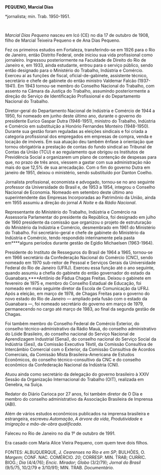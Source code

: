 **PEQUENO, Marcial Dias**

\*jornalista; min. Trab. 1950-1951.

 

*Marcial Dias Pequeno* nasceu em Icó (CE) no dia 17 de outubro de 1908,
filho de Marcial Teixeira Pequeno e de Ana Dias Pequeno.

Fez os primeiros estudos em Fortaleza, transferindo-se em 1926 para o
Rio de Janeiro, então Distrito Federal, onde iniciou sua vida
profissional como jornaleiro. Ingressou posteriormente na Faculdade de
Direito do Rio de Janeiro e, em 1933, ainda estudante, entrou para o
serviço público, sendo então designado para o Ministério do Trabalho,
Indústria e Comércio. Exerceu aí as funções de fiscal,
oficial-de-gabinete, assistente técnico, secretário e chefe de gabinete
do então ministro Valdemar Falcão (1937-1941). Em 1943 tornou-se membro
do Conselho Nacional do Trabalho, com assento na Câmara da Justiça do
Trabalho, assumindo posteriormente a direção do Serviço de Identificação
Profissional e do Departamento Nacional do Trabalho.

Diretor-geral do Departamento Nacional de Indústria e Comércio de 1944 a
1950, foi nomeado em junho deste último ano, durante o governo do
presidente Eurico Gaspar Dutra (1946-1951), ministro do Trabalho,
Indústria e Comércio em substituição a Honório Fernandes Monteiro
(1948-1950). Durante sua gestão foram reguladas as eleições sindicais e
foi criada a categoria profissional dos empregados em empresas de
compra, venda e locação de imóveis. Em sua atuação deu também ênfase à
orientação que tornou obrigatória a prestação de contas do fundo
sindical ao Tribunal de Contas da União (TCU) e ao regulamento que
obrigou os Institutos de Previdência Social a organizarem um plano de
contenção de despesas para que, no prazo de três anos, viessem a gastar
com sua administração não mais do que 12,5% de sua arrecadação. Com o
fim do governo Dutra em janeiro de 1951, deixou o ministério, sendo
substituído por Danton Coelho.

Jornalista profissional, economista e advogado, tornou-se no ano
seguinte professor da Universidade do Brasil e, de 1953 a 1954, integrou
o Conselho Nacional de Economia. Nomeado em setembro deste último ano
superintendente das Empresas Incorporadas ao Patrimônio da União, ainda
em 1955 assumiu a direção do jornal *A Noite* e da *Rádio Nacional*.

Representante do Ministério do Trabalho, Indústria e Comércio na
Assessoria Parlamentar do presidente da República, foi designado em
julho de 1960 presidente da comissão que organizou o projeto de
estruturação do Ministério da Indústria e Comércio, desmembrado em 1961
do Ministério do Trabalho. Foi secretário-geral e chefe de gabinete do
Ministério da Indústria e Comércio, tendo respondido interinamente pela
pasta em****alguns períodos durante gestão de Egídio Michaelsen
(1963-1964).

Presidente do Instituto de Resseguros do Brasil de 1964 a 1965,
tornou-se em 1966 secretário da Confederação Nacional do Comércio (CNC),
sendo nomeado em 1970 sub-reitor de Pessoal e Serviços Gerais da
Universidade Federal do Rio de Janeiro (UFRJ). Exerceu essa função até o
ano seguinte, quando assumiu a chefia do gabinete do então governador do
estado da Guanabara,****Antônio de Pádua Chagas Freitas. Deixou o
gabinete em fevereiro de 1975 e, membro do Conselho Estadual de
Educação, foi nomeado em maio seguinte diretor da Escola de Comunicação
da UFRJ. Após a eleição, em março de 1978, de Chagas Freitas para o
governo do novo estado do Rio de Janeiro — ampliado pela fusão com o
estado da Guanabara —, foi nomeado secretário do governo em março de
1979, permanecendo no cargo até março de 1983, ao final da segunda
gestão de Chagas.

Foi também membro do Conselho Federal de Comércio Exterior, do conselho
técnico-administrativo da Rádio Mauá, do conselho administrativo do
Lóide Brasileiro, do conselho nacional do Serviço Nacional de
Aprendizagem Industrial (Senai), do conselho nacional do Serviço Social
da Indústria (Sesi), da Comissão Executiva Têxtil, da Comissão
Consultiva de Intercâmbio Comercial com o Exterior, da Comissão
Consultiva de Acordos Comerciais, da Comissão Mista Brasileira-Americana
de Estudos Econômicos, do conselho técnico-consultivo da CNC e do
conselho econômico da Confederação Nacional da Indústria (CNI).

Atuou ainda como secretário da delegação do governo brasileiro à XXIV
Sessão da Organização Internacional do Trabalho (OIT), realizada em
Genebra, na Suíça.

Redator do Diário Carioca por 27 anos, foi também diretor de O Dia e
membro do conselho administrativo da Associação Brasileira de Imprensa
(ABI).

Além de vários estudos econômicos publicados na imprensa brasileira e
estrangeira, escreveu *Automação*, *A árvore da vida*, *Produtividade* e
*Imigração e mão-de-obra qualificada*.

Faleceu no Rio de Janeiro no dia 1º de outubro de 1991.

Era casado com Maria Alice Vieira Pequeno, com quem teve dois filhos.

FONTES: ALBUQUERQUE, J. *Cearenses no Rio e em SP*; BULHÕES, O.
*Margem*; CONF. NAC. COMÉRCIO. *20*; CORRESP. MIN. TRAB; CURRIC. BIOG.;
*Dia* (4/4/76); *Encic. Mirador*; *Globo* (3/2/79); *Jornal do Brasil*
(9/5/75, 10/2/79 e 3/10/91); MIN. TRAB. *Documentário*.

 
